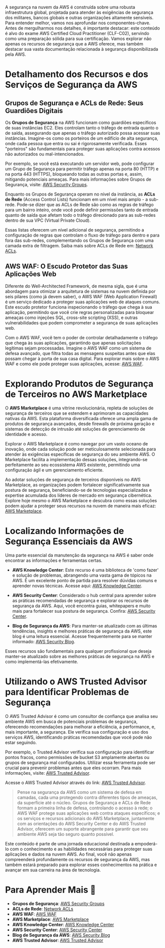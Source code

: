 A segurança na nuvem da AWS é construída sobre uma robusta infraestrutura global, projetada para atender às exigências de segurança dos militares, bancos globais e outras organizações altamente sensíveis. Para entender melhor, vamos nos aprofundar nos componentes-chave. Antes de mergulharmos nos detalhes, é importante destacar: este conteúdo é alvo do exame AWS Certified Cloud Practitioner (CLF-C02), servindo como uma preparação sólida para sua certificação. Vamos explorar não apenas os recursos de segurança que a AWS oferece, mas também destacar sua vasta documentação relacionada à segurança disponibilizada pela AWS.

# Detalhamento dos Recursos e dos Serviços de Segurança da AWS

## Grupos de Segurança e ACLs de Rede: Seus Guardiões Digitais

Os **Grupos de Segurança** na AWS funcionam como guardiões específicos de suas instâncias EC2. Eles controlam tanto o tráfego de entrada quanto o de saída, assegurando que apenas o tráfego autorizado possa acessar suas instâncias. Imagine-os como os porteiros de um edifício de alta segurança, onde cada pessoa que entra ou sai é rigorosamente verificada. Esses "porteiros" são fundamentais para proteger suas aplicações contra acessos não autorizados ou mal-intencionados.

Por exemplo, se você está executando um servidor web, pode configurar um Grupo de Segurança para permitir tráfego apenas na porta 80 (HTTP) e na porta 443 (HTTPS), bloqueando todas as outras portas e, assim, mitigando potenciais ameaças. Para mais informações sobre Grupos de Segurança, visite: [AWS Security Groups](https://aws.amazon.com/ec2/security-groups/).

Enquanto os Grupos de Segurança operam no nível da instância, as **ACLs de Rede** (Access Control Lists) funcionam em um nível mais amplo - a sub-rede. Pode-se dizer que as ACLs de Rede são como as regras de tráfego para um bairro inteiro, onde você pode definir permissões tanto de entrada quanto de saída que afetam todo o tráfego direcionado para as sub-redes dentro de sua VPC (Virtual Private Cloud).

Essas listas oferecem um nível adicional de segurança, permitindo a configuração de regras que controlam o fluxo de tráfego para dentro e para fora das sub-redes, complementando os Grupos de Segurança com uma camada extra de filtragem. Saiba mais sobre ACLs de Rede em: [Network ACLs](https://docs.aws.amazon.com/vpc/latest/userguide/vpc-network-acls.html).

## AWS WAF: O Escudo Protetor das Suas Aplicações Web

Diferente do Well-Architected Framework, de mesma sigla, que é uma abordagem para otimizar a arquitetura de sistemas na nuvem definida por seis pilares (como já devem saber), o AWS WAF (Web Application Firewall) é um serviço dedicado a proteger suas aplicações web de ataques comuns. Este escudo protetor funciona inspecionando o tráfego que chega à sua aplicação, permitindo que você crie regras personalizadas para bloquear ameaças como injeções SQL, cross-site scripting (XSS), e outras vulnerabilidades que podem comprometer a segurança de suas aplicações web.

Com o AWS WAF, você tem o poder de controlar detalhadamente o tráfego que chega às suas aplicações, garantindo que apenas solicitações legítimas sejam processadas. Imagine o AWS WAF como um sistema de defesa avançado, que filtra todas as mensagens suspeitas antes que elas possam chegar à porta de sua casa digital. Para explorar mais sobre o AWS WAF e como ele pode proteger suas aplicações, acesse: [AWS WAF](https://aws.amazon.com/waf/).

# Explorando Produtos de Segurança de Terceiros no AWS Marketplace

O **AWS Marketplace** é uma vitrine revolucionária, repleta de soluções de segurança de terceiros que se estendem e aprimoram as capacidades nativas da AWS. Esta plataforma diversificada oferece uma ampla gama de produtos de segurança avançados, desde firewalls de próxima geração e sistemas de detecção de intrusão até soluções de gerenciamento de identidade e acesso.

Explorar o AWS Marketplace é como navegar por um vasto oceano de inovação, onde cada solução pode ser meticulosamente selecionada para atender às exigências específicas de segurança do seu ambiente AWS. O Marketplace facilita a implementação dessas soluções, integrando-se perfeitamente ao seu ecossistema AWS existente, permitindo uma configuração ágil e um gerenciamento eficiente.

Ao adotar soluções de segurança de terceiros disponíveis no AWS Marketplace, as organizações podem fortalecer significativamente sua postura de segurança, beneficiando-se de tecnologias especializadas e expertise acumulada dos líderes de mercado em segurança cibernética. Explore hoje mesmo o AWS Marketplace e descubra como essas soluções podem ajudar a proteger seus recursos na nuvem de maneira mais eficaz: [AWS Marketplace](https://aws.amazon.com/marketplace).

# Localizando Informações de Segurança Essenciais da AWS

Uma parte essencial da manutenção da segurança na AWS é saber onde encontrar as informações e ferramentas certas.

- **AWS Knowledge Center**: Este recurso é uma biblioteca de 'como fazer' e solução de problemas, abrangendo uma vasta gama de tópicos na AWS. É um excelente ponto de partida para resolver dúvidas comuns e aprender novas técnicas. Acesse aqui: [AWS Knowledge Center](https://aws.amazon.com/premiumsupport/knowledge-center/).

- **AWS Security Center**: Considerado o hub central para aprender sobre as práticas recomendadas de segurança e explorar os recursos de segurança da AWS. Aqui, você encontra guias, whitepapers e muito mais para fortalecer sua postura de segurança. Confira: [AWS Security Center](https://aws.amazon.com/security/).

- **Blog de Segurança da AWS**: Para manter-se atualizado com as últimas tendências, insights e melhores práticas de segurança da AWS, este blog é uma leitura essencial. Acesse frequentemente para se manter informado: [AWS Security Blog](https://aws.amazon.com/blogs/security/).

Esses recursos são fundamentais para qualquer profissional que deseja manter-se atualizado sobre as melhores práticas de segurança na AWS e como implementá-las efetivamente.

# Utilizando o AWS Trusted Advisor para Identificar Problemas de Segurança

O AWS Trusted Advisor é como um consultor de confiança que analisa seu ambiente AWS em busca de potenciais problemas de segurança, oferecendo recomendações para melhorar a eficiência, a performance, e, mais importante, a segurança. Ele verifica sua configuração e uso dos serviços AWS, identificando práticas recomendadas que você pode não estar seguindo.

Por exemplo, o Trusted Advisor verifica sua configuração para identificar pontos fracos, como permissões de bucket S3 amplamente abertas ou grupos de segurança mal configurados. Utilizar essa ferramenta pode ser crucial para prevenir problemas antes que eles ocorram. Para mais informações, visite: [AWS Trusted Advisor](https://aws.amazon.com/premiumsupport/technology/trusted-advisor/).

Acesse o AWS Trusted Advisor através do link: [AWS Trusted Advisor](https://aws.amazon.com/premiumsupport/technology/trusted-advisor/).

> Pense na segurança da AWS como um sistema de defesa em camadas, cada uma protegendo contra diferentes tipos de ameaças, da superfície até o núcleo. Grupos de Segurança e ACLs de Rede formam a primeira linha de defesa, controlando o acesso à rede; o AWS WAF protege suas aplicações web contra ataques específicos; e os serviços e recursos adicionais do AWS Marketplace, juntamente com as orientações do AWS Security Center e do AWS Trusted Advisor, oferecem um suporte abrangente para garantir que seu ambiente AWS seja tão seguro quanto possível.

Este conteúdo é parte de uma jornada educacional destinada a empoderá-lo com o conhecimento e as habilidades necessárias para proteger suas aplicações e dados na nuvem AWS. Ao final, você não apenas compreenderá profundamente os recursos de segurança da AWS, mas também estará preparado para explorar esses conhecimentos na prática e avançar em sua carreira na área de tecnologia.

# Para Aprender Mais 🚀

- **Grupos de Segurança**: [AWS Security Groups](https://aws.amazon.com/ec2/security-groups/)
- **ACLs de Rede**: [Network ACLs](https://docs.aws.amazon.com/vpc/latest/userguide/vpc-network-acls.html)
- **AWS WAF**: [AWS WAF](https://aws.amazon.com/waf/)
- **AWS Marketplace**: [AWS Marketplace](https://aws.amazon.com/marketplace)
- **AWS Knowledge Center**: [AWS Knowledge Center](https://aws.amazon.com/premiumsupport/knowledge-center/)
- **AWS Security Center**: [AWS Security Center](https://aws.amazon.com/security/)
- **Blog de Segurança da AWS**: [AWS Security Blog](https://aws.amazon.com/blogs/security/)
- **AWS Trusted Advisor**: [AWS Trusted Advisor](https://aws.amazon.com/premiumsupport/technology/trusted-advisor/)